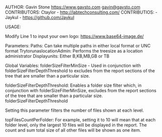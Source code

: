 AUTHOR: Gavin Stone https://www.gavsto.com gavin@gavsto.com
CONTRIBUTORS: Ctaylor - http://labtechconsulting.com/
CONTRIBUTIOS: - Jaykul - https://github.com/Jaykul

USAGE:

Modify Line 1 to input your own logo: https://www.base64-image.de/

Parameters:
Paths: Can take multiple paths in either local format or UNC format
TrytorunaslocationAdmin: Performs the treesize as a location administrator
Displayunits: Either B,KB,MB,GB or TB 

Global Variables:
folderSizeFilterMinSize - Used in conjunction with folderSizeFilterDepthThreshold to excludes from the report sections of the tree that are smaller than a particular size.

folderSizeFilterDepthThreshold: Enables a folder size filter which, in conjunction with folderSizeFilterMinSize, excludes from the report sections of the tree that are smaller than a particular size.
folderSizeFilterDepthThreshold

Setting this parameter filters the number of files shown at each level.

topFilesCountPerFolder: For example, setting it to 10 will mean that at each folder level, only the largest 10 files will be displayed in the report. 
The count and sum total size of all other files will be shown as one item.